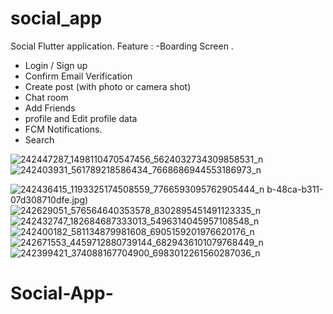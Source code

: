 # social_app

Social Flutter application.
Feature : 
-Boarding Screen .
- Login / Sign up 
- Confirm Email Verification 
- Create post (with photo or camera shot)
- Chat room
- Add Friends 
- profile and Edit profile data
- FCM Notifications.
- Search

![242447287_1498110470547456_5624032734309858531_n](https://user-images.githubusercontent.com/11964219/134263985-8752efba-f847-4ee7-9c79-6cf23b1c2d83.jpg)
![242403931_561789218586434_7668686944553186973_n](https://user-images.githubusercontent.com/11964219/134248743-51e05b95-433b-4d3f-80b2-cc927e8962e0.jpg)

![242436415_1193325174508559_7766593095762905444_n](https://user-images.githubusercontent.com/11964219/134247744-ad82ae62-63c7-4565-8ac9-eefc8e7a2b41.jpg)
b-48ca-b311-07d308710dfe.jpg)
![242629051_576564640353578_8302895451491123335_n](https://user-images.githubusercontent.com/11964219/134247778-ca4db712-9216-40e5-b4d7-fb4c23d003f4.jpg)
![242432747_182684687333013_5496314045957108548_n](https://user-images.githubusercontent.com/11964219/134247794-f24a9005-3c06-4f8c-9e98-6cf899a746ef.jpg)
![242400182_581134879981608_6905159201976620176_n](https://user-images.githubusercontent.com/11964219/134247808-040ff330-ada0-44dd-a5a6-d49cd05bc92a.jpg)
![242671553_4459712880739144_6829436101079768449_n](https://user-images.githubusercontent.com/11964219/134247836-d4820136-0757-4322-8e49-729668556f40.jpg)
![242399421_374088167704900_6983012261560287036_n](https://user-images.githubusercontent.com/11964219/134264308-69348def-6e63-4f03-91a8-006954f5d583.jpg)



# Social-App-
